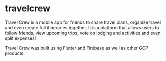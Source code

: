 # travelcrew

Travel Crew is a mobile app for friends to share travel plans, organize travel and even create full itineraries together. It is a platform that allows users to follow friends, view upcoming trips, vote on lodging and activities and even split expenses!

Travel Crew was built using Flutter and Firebase as well as other GCP products.
